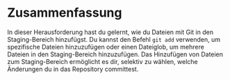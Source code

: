 # Zusammenfassung

In dieser Herausforderung hast du gelernt, wie du Dateien mit Git in den Staging-Bereich hinzufügst. Du kannst den Befehl `git add` verwenden, um spezifische Dateien hinzuzufügen oder einen Dateiglob, um mehrere Dateien in den Staging-Bereich hinzuzufügen. Das Hinzufügen von Dateien zum Staging-Bereich ermöglicht es dir, selektiv zu wählen, welche Änderungen du in das Repository committest.
